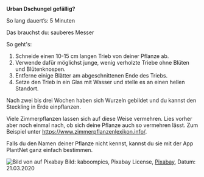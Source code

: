 **Urban Dschungel gefällig?**

So lang dauert’s: 5 Minuten

Das brauchst du: sauberes Messer

So geht's: 

1. Schneide einen 10-15 cm langen Trieb von deiner Pflanze ab.
1. Verwende dafür möglichst junge, wenig verholzte Triebe ohne Blüten und Blütenknospen.
1. Entferne einige Blätter am abgeschnittenen Ende des Triebs.
1. Setze den Trieb in ein Glas mit Wasser und stelle es an einen hellen Standort.

Nach zwei bis drei Wochen haben sich Wurzeln gebildet und du kannst den Steckling in Erde einpflanzen. 



Viele Zimmerpflanzen lassen sich auf diese Weise vermehren. 
Lies vorher aber noch einmal nach, ob sich deine Pflanze auch so vermehren lässt. Zum Beispiel unter https://www.zimmerpflanzenlexikon.info/.

Falls du den Namen deiner Pflanze nicht kennst, kannst du sie mit der App PlantNet ganz einfach bestimmen. 

![Bild von  auf Pixabay](https://pixabay.com/get/51e9d7434353b108feda8460825668204022dfe05b557640722b79d7/houseplants-792091_1920.jpg)
Bild: kaboompics, Pixabay License, [Pixabay](https://pixabay.com/get/51e9d7434353b108feda8460825668204022dfe05b557640722b79d7/houseplants-792091_1920.jpg), Datum: 21.03.2020

